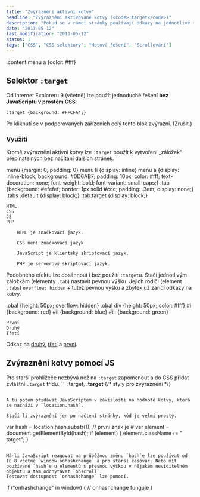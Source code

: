 ```yaml
---
title: "Zvýraznění aktivní kotvy"
headline: "Zvýraznění aktivované kotvy (<code>:target</code>)"
description: "Pokud se v rámci stránky používají odkazy na jednotlivé <code>#části</code>, může být vhodné zvýrazněním ukázat, kam odkaz mířil."
date: "2013-05-12"
last_modification: "2013-05-12"
status: 1
tags: ["CSS", "CSS selektory", "Hotová řešení", "Scrollování"]
---
```


.content menu a {color: #fff}

## Selektor `:target`

Od Internet Exploreru 9 (včetně) lze použít jednoduché řešení **bez JavaScriptu v prostém CSS**:

```
:target {background: #FFCFA4;}
```

Po kliknutí se v podporovaných zařízeních celý tento blok zvýrazní. (Zrušit.)

### Využití

Kromě zvýraznění aktivní kotvy lze `:target` použít k vytvoření „záložek“ přepínatelných bez načítání dalších stránek.

menu {margin: 0; padding: 0}
menu li {display: inline}
menu a {display: inline-block; background: #0D6AB7; padding: 10px; color: #fff; text-decoration: none; font-weight: bold; font-variant: small-caps;}
.tab {background: #efefef; border: 1px solid #ccc; padding: .3em; display: none;}
.tabs .default {display: block;}
.tab:target {display: block;}

    HTML
    CSS
    JS
    PHP

		HTML je značkovací jazyk.

		CSS není značkovací jazyk.

		JavaScript je klientský skriptovací jazyk.

		PHP je serverový skriptovací jazyk.

Podobného efektu lze dosáhnout i bez použití `:target`u. Stačí jednotlivým záložkám (elementy `.tab`) nastavit pevnou výšku. Jejich rodiči (element `.tabs`) `overflow: hidden` + tutéž pevnou výšku a zbytek už zařídí odkazy na kotvy.

.obal {height: 50px; overflow: hidden}
.obal div {height: 50px; color: #fff}
#i {background: red}
#ii {background: blue}
#iii {background: green}  

    První
    Druhý
    Třetí

Odkaz na [druhý](#ii), [třetí](#iii) a [první](#i).

## Zvýraznění kotvy pomocí JS

Pro starší prohlížeče nezbývá než na `:target` zapomenout a do CSS přidat zvláštní `.target` třídu. ```
:target, **.target** {/* styly pro zvýraznění */}
```

A tu potom přidávat JavaScriptem v závislosti na hodnotě kotvy, která se nachází v `location.hash`.

Stačí-li zvýraznění jen po načtení stránky, kód je velmi prostý.

```
var hash = location.hash.substr(1); // první znak je #
var element = document.getElementById(hash);
if (element) {
	element.className+= " target";
}
```

Má-li JavaScript reagovat na průběžnou změnu `hash`e lze používat od IE 8 včetně `window.onhashchange` a pro starší časovač. Nebo mít používané `hash`e u elementů s přesnou výškou v nějakém neviditelném objektu a tam odchytávat `onscroll`.
Testovat dostupnost `onhashchange` lze pomocí.

```
if ("onhashchange" in window) {
	// onhashchange funguje
}
```